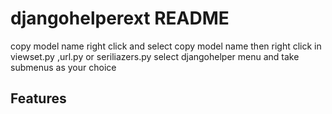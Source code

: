 # djangohelperext README

copy model name
right click and select copy model name then right click in viewset.py ,url.py or seriliazers.py select djangohelper menu and take submenus as your choice

## Features
